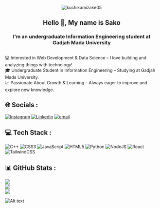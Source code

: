 <p align="center"> <img src="https://komarev.com/ghpvc/?username=kuchikamizake05&label=Profile%20views&color=0e75b6&style=flat" alt="kuchikamizake05" /> </p>

<h2 align="center">Hello 👋, My name is Sako</h2>
<h3 align="center">I'm an undergraduate Information Engineering student at Gadjah Mada University</h3>

##
💻 Interested in Web Development & Data Science – I love building and analyzing things with technology!<br>🎓 Undergraduate Student in Information Engineering – Studying at Gadjah Mada University.<br>📈 Passionate About Growth & Learning – Always eager to improve and explore new knowledge.


## 🌐 Socials :
[![Instagram](https://img.shields.io/badge/Instagram-%23E4405F.svg?logo=Instagram&logoColor=white)](https://instagram.com/fsid.jp) [![LinkedIn](https://img.shields.io/badge/LinkedIn-%230077B5.svg?logo=linkedin&logoColor=white)](https://linkedin.com/in/faaid-sakhaa) [![email](https://img.shields.io/badge/Email-D14836?logo=gmail&logoColor=white)](mailto:faaidsakhaa@gmail.com) 

## 💻 Tech Stack :
![C++](https://img.shields.io/badge/c++-%2300599C.svg?style=for-the-badge&logo=c%2B%2B&logoColor=white) ![CSS3](https://img.shields.io/badge/css3-%231572B6.svg?style=for-the-badge&logo=css3&logoColor=white) ![JavaScript](https://img.shields.io/badge/javascript-%23323330.svg?style=for-the-badge&logo=javascript&logoColor=%23F7DF1E) ![HTML5](https://img.shields.io/badge/html5-%23E34F26.svg?style=for-the-badge&logo=html5&logoColor=white) ![Python](https://img.shields.io/badge/python-3670A0?style=for-the-badge&logo=python&logoColor=ffdd54) ![NodeJS](https://img.shields.io/badge/node.js-6DA55F?style=for-the-badge&logo=node.js&logoColor=white) ![React](https://img.shields.io/badge/react-%2320232a.svg?style=for-the-badge&logo=react&logoColor=%2361DAFB) ![TailwindCSS](https://img.shields.io/badge/tailwindcss-%2338B2AC.svg?style=for-the-badge&logo=tailwind-css&logoColor=white)
## 📊 GitHub Stats :
![](https://github-readme-stats.vercel.app/api?username=kuchikamizake05&theme=radical&hide_border=false&include_all_commits=false&count_private=false)<br/>
![](https://nirzak-streak-stats.vercel.app/?user=kuchikamizake05&theme=radical&hide_border=false)<br/>
![](https://github-readme-stats.vercel.app/api/top-langs/?username=kuchikamizake05&theme=radical&hide_border=false&include_all_commits=false&count_private=false&layout=compact)

![Alt text](https://spotify-recently-played-readme.vercel.app/api?user=31425t3vgnzk7tqwf6azbuza3bia)
